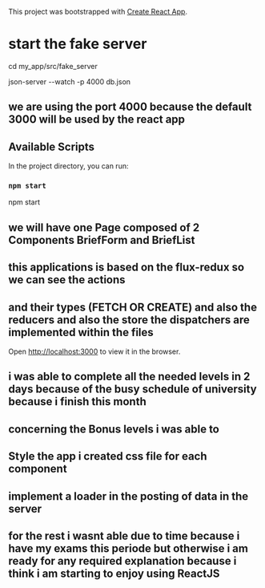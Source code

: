 This project was bootstrapped with [Create React App](https://github.com/facebook/create-react-app).
# start the fake server 
cd my_app/src/fake_server

json-server --watch -p 4000 db.json
## we are using the port 4000 because the default 3000 will be used by the react app

## Available Scripts

In the project directory, you can run:

### `npm start`
npm start 


## we will have one Page composed of 2 Components BriefForm and BriefList
## this applications is based on the flux-redux so we can see the actions 
## and their types (FETCH OR CREATE) and also the reducers and also the store the dispatchers are implemented within the files 

Open [http://localhost:3000](http://localhost:3000) to view it in the browser.

## i was able to complete all the needed levels in 2 days because of the busy schedule of university because i finish this month 

## concerning the Bonus levels i was able to 

## Style the app i created css file for each component 

## implement a loader in the posting of data in the server 
## for the rest i wasnt able due to time because i have my exams this periode but otherwise i am ready for any required explanation because i think i am starting to enjoy using ReactJS 

